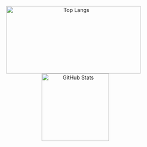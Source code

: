   <p align="center">
      <img src="https://github-readme-stats.vercel.app/api/top-langs/?username=wiz0208&layout=compact&theme=nord&hide_border=true" width="360" height="180" alt="Top Langs" style="margin-right: 10px;"/>
      <img src="https://github-readme-stats.vercel.app/api?username=wiz0208&show_icons=true&include_all_commits=true&theme=nord&hide_border=true" height="180" alt="GitHub Stats"/>
  </p>
